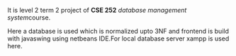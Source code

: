 It is level 2 term 2 project of <b>CSE 252</b> <i>database management system</i>course.
<p>Here a database is used which is normalized upto 3NF and frontend is build with 
javaswing using netbeans IDE.For local database server xampp is used here.</p>

